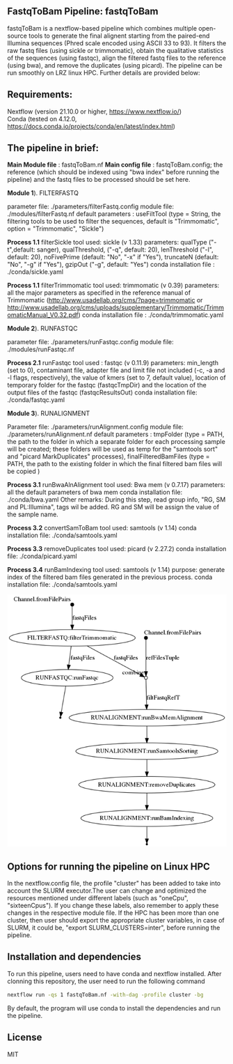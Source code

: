 ## FastqToBam Pipeline: fastqToBam

fastqToBam is a nextflow-based pipeline which combines multiple open-source tools to generate the final alignent starting from the paired-end Illumina sequences (Phred scale encoded using ASCII 33 to 93). It filters the raw fastq files (using sickle or trimmomatic), obtain the qualitative statistics of the sequences (using fastqc), align the filtered fastq files to the reference (using bwa), and remove the duplicates (using picard). The pipeline can be run smoothly on LRZ linux HPC. Further details are provided below: 

## Requirements:
Nextflow (version 21.10.0 or higher, https://www.nextflow.io/)  
Conda (tested on 4.12.0, https://docs.conda.io/projects/conda/en/latest/index.html)

## The pipeline in brief:

**Main Module file** : fastqToBam.nf
**Main config file** : fastqToBam.config; the reference (which should be indexed using "bwa index" before running the pipeline) and the fastq files to be processed should be set here. 

**Module 1**). FILTERFASTQ

parameter file: ./parameters/filterFastq.config
module file: ./modules/filterFastq.nf
default parameters : useFiltTool (type = String, the filtering tools to be used to filter the sequences, default is "Trimmomatic", option = "Trimmomatic", "Sickle")

**Process 1.1** filterSickle
tool used: sickle (v 1.33)
parameters: qualType ("-t",default: sanger), qualThreshold, ("-q", default: 20), lenThreshold ("-l", default: 20), noFivePrime (default: "No", "-x" if "Yes"), truncateN (default: "No", "-g" if "Yes"), gzipOut ("-g", default: "Yes")
conda installation file : ./conda/sickle.yaml

**Process 1.1** filterTrimmomatic
tool used: trimmomatic (v 0.39)
parameters: all the major parameters as specified in the reference manual of Trimmomatic (http://www.usadellab.org/cms/?page=trimmomatic or http://www.usadellab.org/cms/uploads/supplementary/Trimmomatic/TrimmomaticManual_V0.32.pdf)
conda installation file : ./conda/trimmomatic.yaml

**Module 2**). RUNFASTQC

parameter file: ./parameters/runFastqc.config
module file: ./modules/runFastqc.nf

**Process 2.1** runFastqc
tool used : fastqc (v 0.11.9) 
parameters: min_length (set to 0), contaminant file, adapter file and limit file not included (-c, -a and -l flags, respectively), the value of kmers (set to 7, default value), location of temporary folder for the fastqc (fastqcTmpDir) and the location of the output files of the fastqc (fastqcResultsOut)
conda installation file: ./conda/fastqc.yaml


**Module 3**). RUNALIGNMENT

Parameter file: ./parameters/runAlignment.config
module file: ./parameters/runAlignment.nf
default parameters : tmpFolder (type = PATH, the path to the folder in which a separate folder for each processing sample will be created; these folders will be used as temp for the "samtools sort" and "picard MarkDuplicates" processes), finalFilteredBamFiles (type = PATH, the path to the existing folder in which the final filtered bam files will be copied )

**Process 3.1** runBwaAlnAlignment
tool used: Bwa mem (v 0.7.17)
parameters: all the default parameters of bwa mem
conda installation file: ./conda/bwa.yaml
Other remarks: During this step, read group info, "RG, SM and PL:Illumina", tags wil be added. RG and SM will be assign the value of the sample name. 

**Process 3.2** convertSamToBam
tool used: samtools (v 1.14)
conda installation file: ./conda/samtools.yaml

**Process 3.3** removeDuplicates
tool used: picard (v 2.27.2)
conda installation file: ./conda/picard.yaml

**Process 3.4** runBamIndexing
tool used: samtools (v 1.14)
purpose: generate index of the filtered bam files generated in the previous process. 
conda installation file: ./conda/samtools.yaml

![plot](./pipelineViz/fastqToBam.png)

## Options for running the pipeline on Linux HPC
In the nextflow.config file, the profile "cluster" has been added to take into account the SLURM executor.The user can change and optimized the resources mentioned under different labels (such as "oneCpu", "sixteenCpus"). If you change these labels, also remember to apply these changes in the respective module file.  If the HPC has been more than one cluster, then user should export the appropriate cluster variables, in case of SLURM, it could be, "export SLURM_CLUSTERS=inter", before running the pipeline. 

## Installation and dependencies
To run this pipeline, users need to have conda and nextflow installed. After clonning this repository, the user need to run the following command

```sh
nextflow run -qs 1 fastqToBam.nf -with-dag -profile cluster -bg
```
By default, the program will use conda to install the dependencies and run the pipeline. 

## License

MIT

